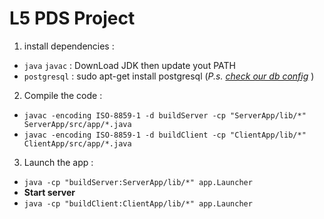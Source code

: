 L5 PDS Project
============

 1. install dependencies :
  - `java` `javac` : DownLoad JDK then update yout PATH
  - `postgresql` : sudo apt-get install postgresql (*P.s. [check our db config](https://github.com/L5-pds/pds-project/blob/master/buildServer/domaine/properties/config.properties)* )

 2. Compile the code :
  - `javac -encoding ISO-8859-1 -d buildServer -cp "ServerApp/lib/*" ServerApp/src/app/*.java`
  - `javac -encoding ISO-8859-1 -d buildClient -cp "ClientApp/lib/*" ClientApp/src/app/*.java`

 3. Launch the app :
  - `java -cp "buildServer:ServerApp/lib/*" app.Launcher`
  - **Start server**
  - `java -cp "buildClient:ClientApp/lib/*" app.Launcher`
